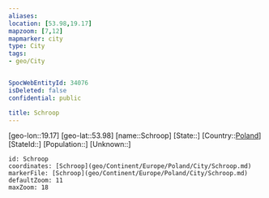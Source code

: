 ```yaml
---
aliases: 
location: [53.98,19.17]
mapzoom: [7,12] 
mapmarker: city 
type: City
tags:
- geo/City


SpocWebEntityId: 34076
isDeleted: false
confidential: public

title: Schroop
---
```

[geo-lon::19.17]
[geo-lat::53.98]
[name::Schroop]
[State::]
[Country::[Poland](geo/Continent/Europe/Poland.md)]
[StateId::]
[Population::]
[Unknown::]


```leaflet
id: Schroop
coordinates: [Schroop](geo/Continent/Europe/Poland/City/Schroop.md)
markerFile: [Schroop](geo/Continent/Europe/Poland/City/Schroop.md)
defaultZoom: 11 
maxZoom: 18
```


